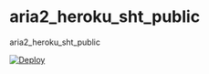 # aria2_heroku_sht_public
aria2_heroku_sht_public


[![Deploy](https://www.herokucdn.com/deploy/button.svg)](https://heroku.com/deploy?template=https://github.com/xhghs/aria2_heroku_sht_public/tree/37)
